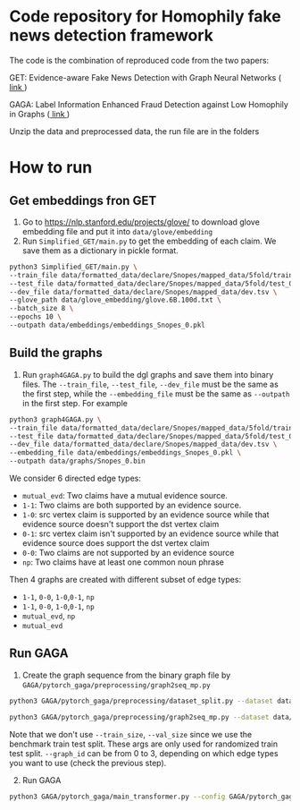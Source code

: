 <h1> Code repository for Homophily fake news detection framework </h1>

The code is the combination of reproduced code from the two papers: 

GET: Evidence-aware Fake News Detection with Graph Neural Networks (<a href = "https://arxiv.org/pdf/2201.06885.pdf"> link </a>)

GAGA: Label Information Enhanced Fraud Detection against Low Homophily in Graphs (<a href = "https://arxiv.org/pdf/2302.10407.pdf"> link </a>)

Unzip the data and preprocessed data, the run file are in the folders

# How to run
## Get embeddings fron GET
1. Go to https://nlp.stanford.edu/projects/glove/ to download glove embedding file and put it into `data/glove/embedding`
2. Run `Simplified_GET/main.py` to get the embedding of each claim. We save them as a dictionary in pickle format.
``` bash
python3 Simplified_GET/main.py \
--train_file data/formatted_data/declare/Snopes/mapped_data/5fold/train_0.tsv \
--test_file data/formatted_data/declare/Snopes/mapped_data/5fold/test_0.tsv \
--dev_file data/formatted_data/declare/Snopes/mapped_data/dev.tsv \
--glove_path data/glove_embedding/glove.6B.100d.txt \
--batch_size 8 \
--epochs 10 \
--outpath data/embeddings/embeddings_Snopes_0.pkl
```

## Build the graphs
1. Run `graph4GAGA.py` to build the dgl graphs and save them into binary files. The `--train_file`, `--test_file`, `--dev_file` must be the same as the first step, while the `--embedding_file` must be the same as `--outpath` in the first step. For example
``` bash
python3 graph4GAGA.py \
--train_file data/formatted_data/declare/Snopes/mapped_data/5fold/train_0.tsv \
--test_file data/formatted_data/declare/Snopes/mapped_data/5fold/test_0.tsv \
--dev_file data/formatted_data/declare/Snopes/mapped_data/dev.tsv \
--embedding_file data/embeddings/embeddings_Snopes_0.pkl \
--outpath data/graphs/Snopes_0.bin
```
We consider 6 directed edge types:
- `mutual_evd`: Two claims have a mutual evidence source.
- `1-1`: Two claims are both supported by an evidence source.
- `1-0`: src vertex claim is supported by an evidence source while that evidence source doesn't support the dst vertex claim
- `0-1`: src vertex claim isn't supported by an evidence source while that evidence source does support the dst vertex claim
- `0-0`: Two claims are not supported by an evidence source
- `np`: Two claims have at least one common noun phrase

Then 4 graphs are created with different subset of edge types:
- `1-1`, `0-0`, `1-0`,`0-1`, `np`
- `1-1`, `0-0`, `1-0`,`0-1`, `np`
- `mutual_evd`, `np`
- `mutual_evd`

## Run GAGA
1. Create the graph sequence from the binary graph file by `GAGA/pytorch_gaga/preprocessing/graph2seq_mp.py`
```bash
python3 GAGA/pytorch_gaga/preprocessing/dataset_split.py --dataset data/graphs/Snopes_0 --save_dir data/gaga_sequence_data/ --graph_id 0

python3 GAGA/pytorch_gaga/preprocessing/graph2seq_mp.py --dataset data/graphs/Snopes_0 --fanouts -1 -1 --save_dir data/gaga_sequence_data --add_self_loop --norm_feat --graph_id 0
```
Note that we don't use `--train_size`, `--val_size` since we use the benchmark train test split. These args are only used for randomized train test split.
`--graph_id` can be from 0 to 3, depending on which edge types you want to use (check the previous step).

2. Run GAGA
```bash
python3 GAGA/pytorch_gaga/main_transformer.py --config GAGA/pytorch_gaga/configs/Snopes_0_0.json --gpu 0  --log_dir logs --early_stop 100 --seeds 1 2 3
```
